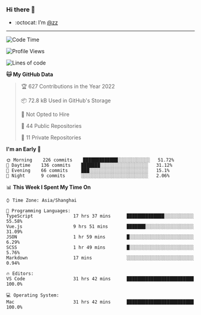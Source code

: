 ### Hi there 👋

- :octocat: I’m [@zz](https://github.com/holazz)

---

<!--START_SECTION:waka-->
![Code Time](http://img.shields.io/badge/Code%20Time-0%20secs-blue)

![Profile Views](http://img.shields.io/badge/Profile%20Views-1-blue)

![Lines of code](https://img.shields.io/badge/From%20Hello%20World%20I%27ve%20Written-736%20Thousand%20lines%20of%20code-blue)

**🐱 My GitHub Data** 

> 🏆 627 Contributions in the Year 2022
 > 
> 📦 72.8 kB Used in GitHub's Storage 
 > 
> 🚫 Not Opted to Hire
 > 
> 📜 44 Public Repositories 
 > 
> 🔑 11 Private Repositories  
 > 
**I'm an Early 🐤** 

```text
🌞 Morning    226 commits    █████████████░░░░░░░░░░░░   51.72% 
🌆 Daytime    136 commits    ███████░░░░░░░░░░░░░░░░░░   31.12% 
🌃 Evening    66 commits     ███░░░░░░░░░░░░░░░░░░░░░░   15.1% 
🌙 Night      9 commits      ░░░░░░░░░░░░░░░░░░░░░░░░░   2.06%

```


📊 **This Week I Spent My Time On** 

```text
⌚︎ Time Zone: Asia/Shanghai

💬 Programming Languages: 
TypeScript               17 hrs 37 mins      ██████████████░░░░░░░░░░░   55.58% 
Vue.js                   9 hrs 51 mins       ███████░░░░░░░░░░░░░░░░░░   31.09% 
JSON                     1 hr 59 mins        █░░░░░░░░░░░░░░░░░░░░░░░░   6.29% 
SCSS                     1 hr 49 mins        █░░░░░░░░░░░░░░░░░░░░░░░░   5.76% 
Markdown                 17 mins             ░░░░░░░░░░░░░░░░░░░░░░░░░   0.94%

🔥 Editors: 
VS Code                  31 hrs 42 mins      █████████████████████████   100.0%

💻 Operating System: 
Mac                      31 hrs 42 mins      █████████████████████████   100.0%

```


<!--END_SECTION:waka-->
